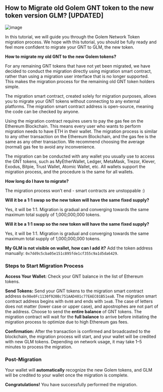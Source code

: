 ## How to Migrate old Golem GNT token to the new token version GLM? [UPDATED]

![image](https://github.com/user-attachments/assets/c4810986-68f0-4684-93b4-743ce1646aaf)

In this tutorial, we will guide you through the Golem Network Token migration process. We hope with this tutorial, you should be fully ready and feel more confident to migrate your GNT to GLM, the new token. 

**How to migrate my old GNT to the new Golem tokens?**

For any remaining GNT tokens that have not yet been migrated, we have decided to conduct the migration directly using migration smart contract, rather than using a migration user interface that is no longer supported. This makes the migration process for the remaining old GNT token holders simple.

The migration smart contract, created solely for migration purposes, allows you to migrate your GNT tokens without connecting to any external platforms. The migration smart contract address is open-source, meaning the code can be checked by anyone.

Using the migration contract requires users to pay the gas fee on the Ethereum Blockchain. This means every user who wants to perform migration needs to have ETH in their wallet. The migration process is similar to any other transaction on the Ethereum Blockchain, and the gas fee is the same as any other transaction. We recommend choosing the average (normal) gas fee to avoid any inconvenience.

The migration can be conducted with any wallet you usually use to access the GNT tokens, such as MyEtherWallet, Ledger, MetaMask, Trezor, Klever, Exodus, Bitpie, Trust Wallet, Atomic Wallet, etc. All wallets support the migration process, and the procedure is the same for all wallets.

**How long do I have to migrate?**

The migration process won’t end - smart contracts are unstoppable :)

**Will it be a 1:1 swap so the new token will have the same fixed supply?**

Yes, it will be 1:1. Migration is gradual and converging towards the same maximum total supply of 1,000,000,000 tokens.

**Will it be a 1:1 swap so the new token will have the same fixed supply?**

Yes, it will be 1:1. Migration is gradual and converging towards the same maximum total supply of 1,000,000,000 tokens.

**My GLM is not visible on wallet, how can I add it?**
Add the token address manually: `0x7dd9c5cba05e151c895fde1cf355c9a1d5da6429`.

### Steps to Start Migration Process

**Access Your Wallet:** Check your GNT balance in the list of Ethereum tokens.

**Send Tokens:** Send your GNT tokens to the migration smart contract address `0x98e0Fc1130f920Bc751AAD401c77EAEC01B51eaB`. The migration smart contract address begins with `0x98` and ends with `1eaB`. The case of letters does not matter (lower case or upper case), and apostrophes are not part of the address.
Choose to send the **entire balance** of GNT tokens. The migration contract will wait for the **full balance** to arrive before initiating the migration process to optimize due to high Ethereum gas fees.

**Confirmation:** After the transaction is confirmed and broadcasted to the blockchain, the migration process will start, and your wallet will be credited with new GLM tokens. Depending on network usage, it may take 1–5 minutes to process the migration.

### Post-Migration
Your wallet will **automatically** recognize the new Golem tokens, and GLM will be credited to your wallet once the migration is complete.

**Congratulations!** You have successfully performed the migration.
